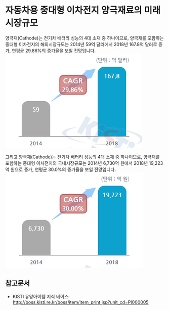 # 자동차용 중대형 이차전지 양극재료의 미래시장규모

양극재(Cathode)는 전기차 배터리 성능의 4대 소재 중 하나이므로, 양극재를 포함하는 중대형 이차전지의 해외시장규모는 2014년 59억 달러에서 2018년 167.8억 달러로 증가, 연평균 29.86%의 증가율을 보일 전망입니다.
![](./images/자동차용중대형이차전지양극재료_Q14_1_1.PNG)

그리고 양극재(Cathode)는 전기차 배터리 성능의 4대 소재 중 하나이므로, 양극재를 포함하는 중대형 이차전지의 국내시장규모는 2014년 6,730억 원에서 2018년 19,223억 원으로 증가, 연평균 30.0%의 증가율을 보일 전망입니다.
![](./images/자동차용중대형이차전지양극재료_Q14_1_1_.PNG)

## 참고문서
- KISTI 유망아이템 지식 베이스: http://boss.kisti.re.kr/boss/item/item_print.jsp?unit_cd=PI000005